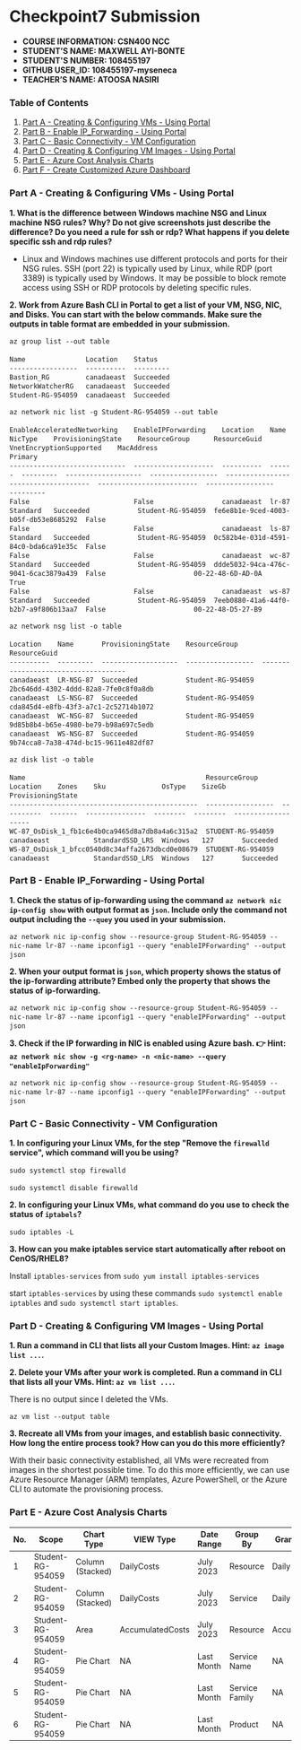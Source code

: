 # Checkpoint7 Submission

- **COURSE INFORMATION: CSN400 NCC**
- **STUDENT’S NAME: MAXWELL AYI-BONTE**
- **STUDENT'S NUMBER: 108455197** 
- **GITHUB USER_ID: 108455197-myseneca**
- **TEACHER’S NAME: ATOOSA NASIRI**

### Table of Contents
1. [Part A - Creating & Configuring VMs - Using Portal](#header)
2. [Part B - Enable IP_Forwarding - Using Portal](#header)
3. [Part C - Basic Connectivity - VM Configuration](#header)
4. [Part D - Creating & Configuring VM Images - Using Portal](#header)
5. [Part E - Azure Cost Analysis Charts](#header)
6. [Part F - Create Customized Azure Dashboard](#header)

### Part A - Creating & Configuring VMs - Using Portal

**1. What is the difference between Windows machine NSG and Linux machine NSG rules? Why? Do not give screenshots just describe the difference? Do you need a rule for ssh or rdp? What happens if you delete specific ssh and rdp rules?**
- Linux and Windows machines use different protocols and ports for their NSG rules. SSH (port 22) is typically used by Linux, while RDP (port 3389) is typically used by Windows. It may be possible to block remote access using SSH or RDP protocols by deleting specific rules.

**2. Work from Azure Bash CLI in **Portal** to get a list of your VM, NSG, NIC, and Disks. You can start with the below commands. Make sure the outputs in table format are embedded in your submission.**

```
az group list --out table

Name               Location    Status
-----------------  ----------  ---------
Bastion_RG         canadaeast  Succeeded
NetworkWatcherRG   canadaeast  Succeeded
Student-RG-954059  canadaeast  Succeeded

```

```
az network nic list -g Student-RG-954059 --out table

EnableAcceleratedNetworking    EnableIPForwarding    Location    Name    NicType    ProvisioningState    ResourceGroup      ResourceGuid                          VnetEncryptionSupported    MacAddress
Primary
-----------------------------  --------------------  ----------  ------  ---------  -------------------  -----------------  ------------------------------------  -------------------------  -----------------  
---------
False                          False                 canadaeast  lr-87   Standard   Succeeded            Student-RG-954059  fe6e8b1e-9ced-4003-b05f-db53e8685292  False
False                          False                 canadaeast  ls-87   Standard   Succeeded            Student-RG-954059  0c582b4e-031d-4591-84c0-bda6ca91e35c  False
False                          False                 canadaeast  wc-87   Standard   Succeeded            Student-RG-954059  ddde5032-94ca-476c-9041-6cac3879a439  False                      00-22-48-6D-AD-0A  
True
False                          False                 canadaeast  ws-87   Standard   Succeeded            Student-RG-954059  7eeb0880-41a6-44f0-b2b7-a9f806b13aa7  False                      00-22-48-D5-27-B9

```

```
az network nsg list -o table

Location    Name       ProvisioningState    ResourceGroup      ResourceGuid
----------  ---------  -------------------  -----------------  ------------------------------------
canadaeast  LR-NSG-87  Succeeded            Student-RG-954059  2bc646dd-4302-4ddd-82a8-7fe0c8f0a8db
canadaeast  LS-NSG-87  Succeeded            Student-RG-954059  cda845d4-e8fb-43f3-a7c1-2c52714b1072
canadaeast  WC-NSG-87  Succeeded            Student-RG-954059  9d85b8b4-b65e-4980-be79-b98a697c5edb
canadaeast  WS-NSG-87  Succeeded            Student-RG-954059  9b74cca8-7a38-474d-bc15-9611e482df87

```

```
az disk list -o table

Name                                             ResourceGroup      Location    Zones    Sku              OsType    SizeGb    ProvisioningState
-----------------------------------------------  -----------------  ----------  -------  ---------------  --------  --------  -------------------
WC-87_OsDisk_1_fb1c6e4b0ca9465d8a7db8a4a6c315a2  STUDENT-RG-954059  canadaeast           StandardSSD_LRS  Windows   127       Succeeded
WS-87_OsDisk_1_bfcc0540d8c34affa2673dbcd0e08679  STUDENT-RG-954059  canadaeast           StandardSSD_LRS  Windows   127       Succeeded

```

### Part B - Enable IP_Forwarding - Using Portal

**1. Check the status of ip-forwarding using the command `az network nic ip-config show` with output format as `json`. Include **only** the command **not output** including the `--quey` you used in your submission.**

```
az network nic ip-config show --resource-group Student-RG-954059 --nic-name lr-87 --name ipconfig1 --query "enableIPForwarding" --output json

```
**2. When your output format is `json`, which property shows the status of the ip-forwarding attribute? Embed only the property that shows the status of ip-forwarding.**

```
az network nic ip-config show --resource-group Student-RG-954059 --nic-name lr-87 --name ipconfig1 --query "enableIPForwarding" --output json

```
**3. Check if the IP forwarding in NIC is enabled using Azure bash. 👉 Hint: `az network nic show -g <rg-name> -n <nic-name> --query "enableIpForwarding"`**

```
az network nic ip-config show --resource-group Student-RG-954059 --nic-name lr-87 --name ipconfig1 --query "enableIPForwarding" --output json

```

### Part C - Basic Connectivity - VM Configuration

**1. In configuring your Linux VMs, for the step "Remove the `firewalld` service", which command will you be using?**

`sudo systemctl stop firewalld`

`sudo systemctl disable firewalld`

**2. In configuring your Linux VMs, what command do you use to check the status of `iptabels`?**

`sudo iptables -L`

**3. How can you make iptables service start automatically after reboot on CenOS/RHEL8?**

Install `iptables-services` from `sudo yum install iptables-services`

start `iptables-services` by using these commands `sudo systemctl enable iptables` and `sudo systemctl start iptables`.

### Part D - Creating & Configuring VM Images - Using Portal

**1. Run a command in CLI that lists all your Custom Images. Hint: `az image list ...`.**

**2. Delete your VMs after your work is completed. Run a command in CLI that lists all your VMs. Hint: `az vm list ...`.**

There is no output since I deleted the VMs.

```
az vm list --output table

```

**3. Recreate all VMs from your images, and establish basic connectivity. How long the entire process took? How can you do this more efficiently?**

With their basic connectivity established, all VMs were recreated from images in the shortest possible time. To do this more efficiently, we can use Azure Resource Manager (ARM) templates, Azure PowerShell, or the Azure CLI to automate the 
provisioning process.

### Part E - Azure Cost Analysis Charts

| No. | Scope | Chart Type | VIEW Type |  Date Range | Group By | Granularity| Example |
|-|-|-|-|-|-|-|-|
|1|Student-RG-954059| Column (Stacked) | DailyCosts | July 2023 | Resource | Daily | <img src="https://github.com/108455197-myseneca/CSN400-Capstone/blob/main/Checkpoint7/Screenshots/Screenshot1.JPG" alt="Daily Cost Barchart" style="float: left; margin-right: 10px;" /> |
|2|Student-RG-954059| Column (Stacked) | DailyCosts | July 2023  | Service | Daily | <img src="https://github.com/108455197-myseneca/CSN400-Capstone/blob/main/Checkpoint7/Screenshots/Screenshot2.JPG" alt="Daily Cost Service-Barchart.jpg" style="float: left; margin-right: 10px;" /> |
|3|Student-RG-954059| Area| AccumulatedCosts | July 2023 | Resource | Accumulated | <img src="https://github.com/148634215-myseneca/CSN400-Capstone/blob/4b51612cc983bff63a1ec4cea8522ea24e586750/Checkpoint7/Screenshots/Part%20E%20SS-3.png" alt="Accumulated Resource Barchart" style="float: left; margin-right: 10px;" /> |
|4|Student-RG-954059| Pie Chart | NA | Last Month | Service Name | NA | <img src="https://github.com/148634215-myseneca/CSN400-Capstone/blob/4b51612cc983bff63a1ec4cea8522ea24e586750/Checkpoint7/Screenshots/Part%20E%20SS-4.png" alt="Service Name Piechart" style="float: left; margin-right: 10px;" /> |
|5|Student-RG-954059| Pie Chart | NA | Last Month | Service Family | NA | <img src="https://github.com/148634215-myseneca/CSN400-Capstone/blob/4b51612cc983bff63a1ec4cea8522ea24e586750/Checkpoint7/Screenshots/Part%20E%20SS-5.png" alt="Service Family Piechart" style="float: left; margin-right: 10px;" /> |
|6|Student-RG-954059| Pie Chart | NA | Last Month | Product | NA | <img src="https://github.com/148634215-myseneca/CSN400-Capstone/blob/4b51612cc983bff63a1ec4cea8522ea24e586750/Checkpoint7/Screenshots/Part%20E%20SS-6.png" alt="Product Piechart" style="float: left; margin-right: 10px;" /> |

